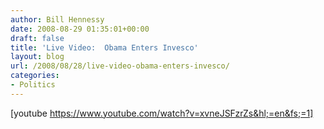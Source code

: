```yaml
---
author: Bill Hennessy
date: 2008-08-29 01:35:01+00:00
draft: false
title: 'Live Video:  Obama Enters Invesco'
layout: blog
url: /2008/08/28/live-video-obama-enters-invesco/
categories:
- Politics
---
```


[youtube https://www.youtube.com/watch?v=xvneJSFzrZs&hl;=en&fs;=1]
